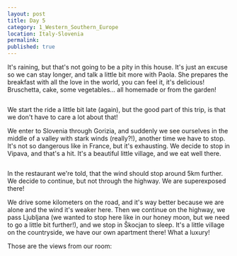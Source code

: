 ```yaml
---
layout: post
title: Day 5
category: 1_Western_Southern_Europe
location: Italy-Slovenia
permalink: 
published: true
---
```


It's raining, but that's not going to be a pity in this house. It's just an excuse so we can stay longer, and talk a little bit more with Paola. She prepares the breakfast with all the love in the world, you can feel it, it's delicious! Bruschetta, cake, some vegetables... all homemade or from the garden!

<p><a
href="https://lh3.googleusercontent.com/8-x-zhl6Pm1EtISWksNSZpvfqy7-KXQp79VpdST4dFW1teXujlQcbP9aKBOGsJ1VBDFSOKFwMMs8Q6fx-O7GkuxH4u7VficrrYosX6rRVA-dR_6pt4RU8Nys8nRCmRzmVlYZMoyVb5nyIkmRAH6m5RUuDZysvykWxUm10IKcU79XwwEusjiNUF-Vs79Air23xUc_LjXcQpk_91C1tHzZ8BfgRt8Ns1sui8G0CqAvlIUvvokkI5utD9kzRROMxHz6CyxxE4K22amPkea6j8rFJ2dViRJs8XmZ1R-RxEv3lM9PuqwMptG1b_tf6lTUD_iDwsiPOsLXPg9HO2HWRJZKURyb8ejTCRzmRYUKiaTBUtjX1ARwk5ZSYLeXCkIsZMvEGrqzN2lkP1458gBi8MCaHIzGbyQ7Rqht8qOlvik7kA0H2Hyh4xr-kNwTBf45uGtD_qIQq9CKfg9wgeCP5-2hGphGHI9z-SPqKAV5xPFnyhXBpB518zQ9F0GVkVH1Sq8p4U-qKYB_nNWx4JkUCwtQjZczIK8J9St3EJ2pVRyJuI06kplgaOFU9MwiOBmdm6bpYy8GpSouqtiEywxfjiqbACVa33BnfU4aiFelq1hPZ5Xs9SK2QdtX2JEymqbE3Vy4AjVV6NZyUvnyDK49ymYuMx5B3CnRBpaHCA=w883-h662-no"> 
<img src="https://lh3.googleusercontent.com/8-x-zhl6Pm1EtISWksNSZpvfqy7-KXQp79VpdST4dFW1teXujlQcbP9aKBOGsJ1VBDFSOKFwMMs8Q6fx-O7GkuxH4u7VficrrYosX6rRVA-dR_6pt4RU8Nys8nRCmRzmVlYZMoyVb5nyIkmRAH6m5RUuDZysvykWxUm10IKcU79XwwEusjiNUF-Vs79Air23xUc_LjXcQpk_91C1tHzZ8BfgRt8Ns1sui8G0CqAvlIUvvokkI5utD9kzRROMxHz6CyxxE4K22amPkea6j8rFJ2dViRJs8XmZ1R-RxEv3lM9PuqwMptG1b_tf6lTUD_iDwsiPOsLXPg9HO2HWRJZKURyb8ejTCRzmRYUKiaTBUtjX1ARwk5ZSYLeXCkIsZMvEGrqzN2lkP1458gBi8MCaHIzGbyQ7Rqht8qOlvik7kA0H2Hyh4xr-kNwTBf45uGtD_qIQq9CKfg9wgeCP5-2hGphGHI9z-SPqKAV5xPFnyhXBpB518zQ9F0GVkVH1Sq8p4U-qKYB_nNWx4JkUCwtQjZczIK8J9St3EJ2pVRyJuI06kplgaOFU9MwiOBmdm6bpYy8GpSouqtiEywxfjiqbACVa33BnfU4aiFelq1hPZ5Xs9SK2QdtX2JEymqbE3Vy4AjVV6NZyUvnyDK49ymYuMx5B3CnRBpaHCA=w883-h662-no" alt=""></a></p>

We start the ride a little bit late (again), but the good part of this trip, is that we don't have to care a lot about that!

We enter to Slovenia through Gorizia, and suddenly we see ourselves in the middle of a valley with stark winds (really?!), another time we have to stop. It's not so dangerous like in France, but it's exhausting. We decide to stop in Vipava, and that's a hit. It's a beautiful little village, and we eat well there. 

<p><a
href="https://lh3.googleusercontent.com/bofEgQmjOYVMaJ0kqEBPl2J00QCxYr4egE87QnQgy4xHf7oBA0Nl-FjsXj0ObUAYS3S294OBo1jqci8XcI2ZFEvFo_rSyCG5ibOe0xLkw-COH8-QRmGG7lFhloYdkYYuCA6wu7oNcG9kPrdH9zGv2nprMeMcDiR2F3pAZG8iurvS06NCGOIAainvFfDqCIg7E5s9Xuy8swZS1sj90qTTXVa8P5W8NOeMgj8CbITsss7kAnwu53jt19feGfa-JU0SZ6SV-mDlAfAK9LJg46taJs_dAUqZR9rf27SAlPfvwbUYZVRxtKOfUzb8fXvqTB0CL_BDjbGJyFcquxDXAZKr3DkGwA0ylkMZQYWa5mjew1FHpr0J1dqmpghYjevcPgDcnVzwhAfA0BbzQ5U5bUN3uJ234GqHbTfIWsd_UdgY7gqRjD4aJjQzf7maGnuJXZdWbG171oY-fSC5g-Xp13WTB-pDqTGoEZU0KdWSCDzJRmTzGGPrM6kdtHN8r-wLbFyHNpuy63rcggbkt-CnQLkht2YlXaG3_fLAzT1D02EAYmzNYVSR89Z5wGm_QD_wcc4t7WPEY56vgZOapBfqU5V3LYMzk3a5YvP4GYKVqvRUOch-qTsuYmDVHqIVfyyIGEMHCFUGCCFa--7M91PXdM0cMYqGWhwTPV43BQ=w707-h530-no"> 
<img src="https://lh3.googleusercontent.com/bofEgQmjOYVMaJ0kqEBPl2J00QCxYr4egE87QnQgy4xHf7oBA0Nl-FjsXj0ObUAYS3S294OBo1jqci8XcI2ZFEvFo_rSyCG5ibOe0xLkw-COH8-QRmGG7lFhloYdkYYuCA6wu7oNcG9kPrdH9zGv2nprMeMcDiR2F3pAZG8iurvS06NCGOIAainvFfDqCIg7E5s9Xuy8swZS1sj90qTTXVa8P5W8NOeMgj8CbITsss7kAnwu53jt19feGfa-JU0SZ6SV-mDlAfAK9LJg46taJs_dAUqZR9rf27SAlPfvwbUYZVRxtKOfUzb8fXvqTB0CL_BDjbGJyFcquxDXAZKr3DkGwA0ylkMZQYWa5mjew1FHpr0J1dqmpghYjevcPgDcnVzwhAfA0BbzQ5U5bUN3uJ234GqHbTfIWsd_UdgY7gqRjD4aJjQzf7maGnuJXZdWbG171oY-fSC5g-Xp13WTB-pDqTGoEZU0KdWSCDzJRmTzGGPrM6kdtHN8r-wLbFyHNpuy63rcggbkt-CnQLkht2YlXaG3_fLAzT1D02EAYmzNYVSR89Z5wGm_QD_wcc4t7WPEY56vgZOapBfqU5V3LYMzk3a5YvP4GYKVqvRUOch-qTsuYmDVHqIVfyyIGEMHCFUGCCFa--7M91PXdM0cMYqGWhwTPV43BQ=w707-h530-no" alt=""></a></p>

In the restaurant we're told, that the wind should stop around 5km further. We decide to continue, but not through the highway. We are superexposed there!

We drive some kilometers on the road, and it's way better because we are alone and the wind it's weaker here. Then we continue on the highway, we pass Ljubljana (we wanted to stop here like in our honey moon, but we need to go a little bit further!), and we stop in Škocjan to sleep. It's a little village on the countryside, we have our own apartment there! What a luxury!

Those are the views from our room:

<p><a
href="https://lh3.googleusercontent.com/ytPUrr0iJKgxK1OxPKqNANpyo61n7x3xsOSl2jdgj3VMkyFQ2MRXCOwjA7H3NCBu-VVEcuqaX8cYmfD7wZAxGpqnXwNMbNwFCt6QRBHT9dv0Vb8-4HpkodKiHsBH0DGyDW3nq8vgkqaghS5UNEydG0yzYKdOd6XfiAkFzgNMozouGVZTcTA73O-lbcF0mYNBxspKjqXEg1SwfZst1V3ynnVfa64l554u-rkmGzb0rSyOcnJUj0o-B_bdkgnQ8WZrmubjkhkxjP3CXCBRwKyYRFmbKdMRNnwLv2ok_UYpGF5ew_PSpmENm7jC59crw_eRwHtOMh5MNXNIFf_com2eYqybu2SKZrhucRCi6upEDJwXUeOcxucqBKZTCDM6iOF49kYnXa_vo0bZhd0Ocvwb4P6ccOeHIfgbIl9yQbob4h5v-aoPFmwa3VPeuoRh9WzXxJ5Le-1-CaOszuK7hfD0oL8Y1-fduSoHNajmzdlAh8Svd7s2_whJTsA3Km7UHS__5iDXNdwtZEhoY3cqtOLKVhY8tK2ltD-zujQxT6mx3pqLLti9c4aGdH5z0HUxJBQkOvZ883ZKyGe9gwtVA2S2DPa9FQcxIJ2-EboNHprTTsg0Tz2LZSq-gKzQddvz3vKHrHfm1_IuUG2SAOe3ZT2i41gXkxgaXnebHA=w707-h530-no"> 
<img src="https://lh3.googleusercontent.com/ytPUrr0iJKgxK1OxPKqNANpyo61n7x3xsOSl2jdgj3VMkyFQ2MRXCOwjA7H3NCBu-VVEcuqaX8cYmfD7wZAxGpqnXwNMbNwFCt6QRBHT9dv0Vb8-4HpkodKiHsBH0DGyDW3nq8vgkqaghS5UNEydG0yzYKdOd6XfiAkFzgNMozouGVZTcTA73O-lbcF0mYNBxspKjqXEg1SwfZst1V3ynnVfa64l554u-rkmGzb0rSyOcnJUj0o-B_bdkgnQ8WZrmubjkhkxjP3CXCBRwKyYRFmbKdMRNnwLv2ok_UYpGF5ew_PSpmENm7jC59crw_eRwHtOMh5MNXNIFf_com2eYqybu2SKZrhucRCi6upEDJwXUeOcxucqBKZTCDM6iOF49kYnXa_vo0bZhd0Ocvwb4P6ccOeHIfgbIl9yQbob4h5v-aoPFmwa3VPeuoRh9WzXxJ5Le-1-CaOszuK7hfD0oL8Y1-fduSoHNajmzdlAh8Svd7s2_whJTsA3Km7UHS__5iDXNdwtZEhoY3cqtOLKVhY8tK2ltD-zujQxT6mx3pqLLti9c4aGdH5z0HUxJBQkOvZ883ZKyGe9gwtVA2S2DPa9FQcxIJ2-EboNHprTTsg0Tz2LZSq-gKzQddvz3vKHrHfm1_IuUG2SAOe3ZT2i41gXkxgaXnebHA=w707-h530-no" alt=""></a></p>


